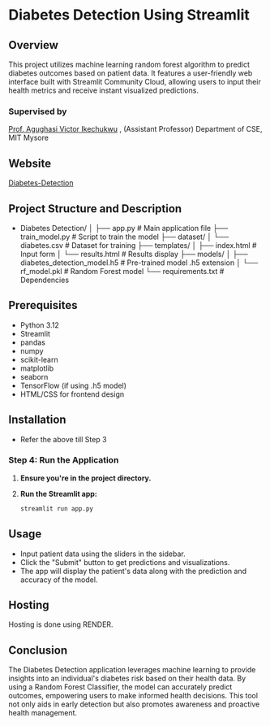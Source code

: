 # Diabetes Detection Using Streamlit

## Overview
This project utilizes machine learning random forest algorithm to predict diabetes outcomes based on patient data.
It features a user-friendly web interface built with Streamlit Community Cloud, allowing users to input their health metrics and receive instant visualized predictions.

### Supervised by 
[Prof. Agughasi Victor Ikechukwu](https://github.com/Victor-Ikechukwu) ,
(Assistant Professor) Department of CSE, MIT Mysore

## Website

[Diabetes-Detection](https://diabetesdetection-ss.streamlit.app/)

## Project Structure and Description  

- Diabetes Detection/
│
├── app.py                          # Main application file
├── train_model.py                  # Script to train the model
├── dataset/
│   └── diabetes.csv                # Dataset for training
├── templates/
│   ├── index.html                  # Input form
│   └── results.html                # Results display
├── models/
│   ├── diabetes_detection_model.h5  # Pre-trained model .h5 extension
│   └── rf_model.pkl                # Random Forest model
└── requirements.txt                # Dependencies

## Prerequisites

- Python 3.12
- Streamlit
- pandas
- numpy
- scikit-learn
- matplotlib
- seaborn
- TensorFlow (if using .h5 model)
- HTML/CSS for frontend design

## Installation
- Refer the above till Step 3

### Step 4: Run the Application
1. **Ensure you're in the project directory.**

2. **Run the Streamlit app:**

   ```bash
   streamlit run app.py

## Usage

*   Input patient data using the sliders in the sidebar.
*   Click the "Submit" button to get predictions and visualizations.
*   The app will display the patient's data along with the prediction and accuracy of the model.

## Hosting 
Hosting is done using RENDER.


## Conclusion

The Diabetes Detection application leverages machine learning to provide insights into an individual's diabetes risk based on their health data. By using a Random Forest Classifier, the model can accurately predict outcomes, empowering users to make informed health decisions. This tool not only aids in early detection but also promotes awareness and proactive health management.



